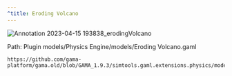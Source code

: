 ```yaml
---
^title: Eroding Volcano
---
```


![Annotation 2023-04-15 193838_erodingVolcano](https://user-images.githubusercontent.com/4437331/232244964-3fb839a5-2370-44cb-9e35-bb1726849aa5.png)

Path: Plugin models/Physics Engine/models/Eroding Volcano.gaml

```gaml reference
https://github.com/gama-platform/gama.old/blob/GAMA_1.9.3/simtools.gaml.extensions.physics/models/Physics%20Engine/models/Eroding%20Vulcano.gaml
```